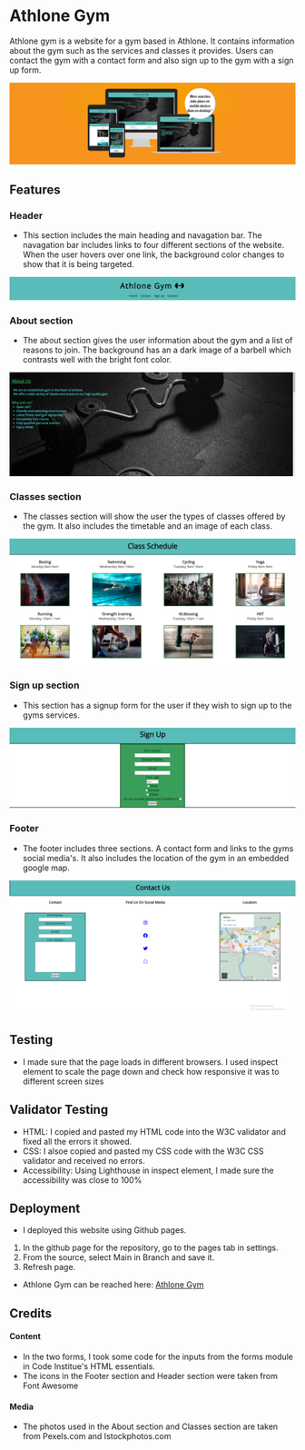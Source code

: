 # Athlone Gym

Athlone gym is a website for a gym based in Athlone.
It contains information about the gym such as the services and classes it provides. Users can contact the gym with a contact form and also sign up to the gym with a sign up form.

![Responsive Image](assets/images/response.jpg)

## Features



### Header

- This section includes the main heading and navagation bar. The navagation bar includes links to four different sections of the website. When the user hovers over one link, the background color changes to show that it is being targeted.

![Header Image](assets/images/heading.jpg)


### About section

- The about section gives the user information about the gym and a list of reasons to join. The background has an a dark image of a barbell which contrasts well with the bright font color.

![About image](assets/images/about.jpg)


### Classes section

- The classes section will show the user the types of classes offered by the gym. It also includes the timetable and an image of each class.

![Classes image](assets/images/class.jpg)


### Sign up section

- This section has a signup form for the user if they wish to sign up to the gyms services.

![Sign up image](assets/images/sign.jpg)


### Footer

- The footer includes three sections. A contact form and links to the gyms social media's. It also includes the location of the gym in an embedded google map.

![Contact image](assets/images/contact.jpg)







## Testing

- I made sure that the page loads in different browsers. I used inspect element to scale the page down and check how responsive it was to different screen sizes

## Validator Testing

- HTML:
I copied and pasted my HTML code into the W3C validator and fixed all the errors it showed.
- CSS:
I alsoe copied and pasted my CSS code with the W3C CSS validator and received no errors.
- Accessibility: 
Using Lighthouse in inspect element, I made sure the accessibility was close to 100%

## Deployment

- I deployed this website using Github pages.
1. In the github page for the repository, go to the pages tab in settings.
2. From the source, select Main in Branch and save it.
3. Refresh page.

- Athlone Gym can be reached here: [Athlone Gym](https://thomas-longworth.github.io/PP1/)

## Credits

#### Content
- In the two forms, I took some code for the inputs from the forms module in Code Institue's HTML essentials.
- The icons in the Footer section and Header section were taken from Font Awesome

#### Media
- The photos used in the About section and Classes section are taken from Pexels.com and Istockphotos.com
